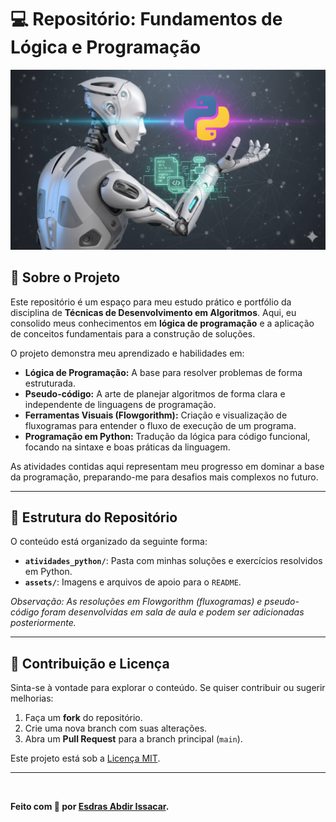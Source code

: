 # 💻 Repositório: Fundamentos de Lógica e Programação

![Algoritmo e Código](assets/Gemini_Generated_Image_a0y850a0y850a0y8.png)

## 🌟 Sobre o Projeto

Este repositório é um espaço para meu estudo prático e portfólio da disciplina de **Técnicas de Desenvolvimento em Algoritmos**. Aqui, eu consolido meus conhecimentos em **lógica de programação** e a aplicação de conceitos fundamentais para a construção de soluções.

O projeto demonstra meu aprendizado e habilidades em:

- **Lógica de Programação:** A base para resolver problemas de forma estruturada.
- **Pseudo-código:** A arte de planejar algoritmos de forma clara e independente de linguagens de programação.
- **Ferramentas Visuais (Flowgorithm):** Criação e visualização de fluxogramas para entender o fluxo de execução de um programa.
- **Programação em Python:** Tradução da lógica para código funcional, focando na sintaxe e boas práticas da linguagem.

As atividades contidas aqui representam meu progresso em dominar a base da programação, preparando-me para desafios mais complexos no futuro.

---

## 🚀 Estrutura do Repositório

O conteúdo está organizado da seguinte forma:

- **`atividades_python/`**: Pasta com minhas soluções e exercícios resolvidos em Python.
- **`assets/`**: Imagens e arquivos de apoio para o `README`.

*Observação: As resoluções em Flowgorithm (fluxogramas) e pseudo-código foram desenvolvidas em sala de aula e podem ser adicionadas posteriormente.*

---

## 🤝 Contribuição e Licença

Sinta-se à vontade para explorar o conteúdo. Se quiser contribuir ou sugerir melhorias:

1. Faça um **fork** do repositório.
2. Crie uma nova branch com suas alterações.
3. Abra um **Pull Request** para a branch principal (`main`).

Este projeto está sob a [Licença MIT](LICENSE).

---
<br>

**Feito com 💜 por [Esdras Abdir Issacar](https://github.com/EsdrasAbdir).**